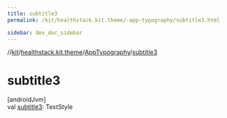 ```yaml
---
title: subtitle3
permalink: /kit/healthstack.kit.theme/-app-typography/subtitle3.html

sidebar: dev_doc_sidebar
---
```

//[kit](../../../index.html)/[healthstack.kit.theme](../index.html)/[AppTypography](index.html)/[subtitle3](subtitle3.html)



# subtitle3



[androidJvm]\
val [subtitle3](subtitle3.html): TextStyle




